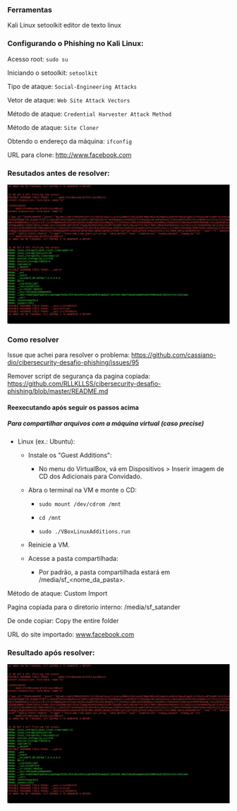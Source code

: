 ### Ferramentas

Kali Linux
setoolkit
editor de texto linux

### Configurando o Phishing no Kali Linux:

Acesso root: ```sudo su```

Iniciando o setoolkit: ```setoolkit```

Tipo de ataque: ```Social-Engineering Attacks```

Vetor de ataque: ```Web Site Attack Vectors```

Método de ataque: ```Credential Harvester Attack Method```

Método de ataque: ```Site Cloner```

Obtendo o endereço da máquina: ```ifconfig```

URL para clone: http://www.facebook.com

### Resutados antes de resolver:

![Error result](./error_passwd.png)

### Como resolver

Issue que achei para resolver o problema: https://github.com/cassiano-dio/cibersecurity-desafio-phishing/issues/95

Remover script de segurança da pagina copiada: https://github.com/RLLKLLSS/cibersecurity-desafio-phishing/blob/master/README.md

#### Reexecutando após seguir os passos acima

##### Para compartilhar arquivos com a máquina virtual (caso precise)

  - Linux (ex.: Ubuntu):
  
    - Instale os "Guest Additions":
      
      - No menu do VirtualBox, vá em Dispositivos > Inserir imagem de CD dos Adicionais para Convidado.
  
    - Abra o terminal na VM e monte o CD:
  
      - ```sudo mount /dev/cdrom /mnt```
    
      - ```cd /mnt```
    
      - ```sudo ./VBoxLinuxAdditions.run```
  
    - Reinicie a VM.
  
    - Acesse a pasta compartilhada:
    
      - Por padrão, a pasta compartilhada estará em /media/sf_<nome_da_pasta>.

Método de ataque: Custom Import

Pagina copiada para o diretorio interno: /media/sf_satander

De onde copiar: Copy the entire folder

URL do site importado: www.facebook.com

### Resultado após resolver:

![Result](./passwd.png)
